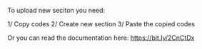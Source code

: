 To upload new seciton you need:

1/ Copy codes
2/ Create new section
3/ Paste the copied codes

Or you can read the documentation here: https://bit.ly/2CnCtDx
